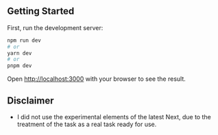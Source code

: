 ## Getting Started

First, run the development server:

```bash
npm run dev
# or
yarn dev
# or
pnpm dev
```

Open [http://localhost:3000](http://localhost:3000) with your browser to see the result.

## Disclaimer 

- I did not use the experimental elements of the latest Next, due to the treatment of the task as a real task ready for use.